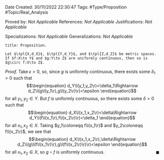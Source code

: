 <div class="topSpace"></div>

Date Created: 30/11/2022 22:30:47
Tags: #Type/Proposition #Topic/Real_Analysis

Proved by: <i>Not Applicable</i>
References: <i>Not Applicable</i>
Justifications: <i>Not Applicable</i>

Specializations: <i>Not Applicable</i>
Generalizations: <i>Not Applicable</i>

``` ad-Proposition
title: Proposition.

Let $\tpl{X,d_X}$, $\tpl{Y,d_Y}$, and $\tpl{Z,d_Z}$ be metric spaces. If $f:X\to Y$ and $g:Y\to Z$ are uniformly continuous, then so is $g\circ f:X\to Z$.

```

<i>Proof.</i> Take $\epsilon>0$, so, since $g$ is uniformly continuous, there exists some $\delta_1>0$ such that
$$\begin{equation}
    d_Y\l(y_1,y_2\r)<\delta_1\Rightarrow d_Z\l(g\l(y_1\r),g\l(y_2\r)\r)<\epsilon
\end{equation}$$
for all $y_1,y_2\in Y$. But $f$ is uniformly continuous, so there exists some $\delta>0$ such that
$$\begin{equation}
    d_X\l(x_1,x_2\r)<\delta\Rightarrow d_Y\l(f\l(x_1\r),f\l(x_2\r)\r)<\delta_1
\end{equation}$$
for all $x_1,x_2\in X$. Taking $y_1\coloneqq f\l(x_1\r)$ and $y_2\coloneqq f\l(x_2\r)$, we see that
$$\begin{equation}
    d_X\l(x_1,x_2\r),\delta\Rightarrow d_Z\l(g\l(f\l(x_1\r)\r),g\l(f\l(x_2\r)\r)\r)<\epsilon
\end{equation}$$
for all $x_1,x_2\in X$, so $g\circ f$ is uniformly continuous.<span style="float:right;">$\blacksquare$</span>
